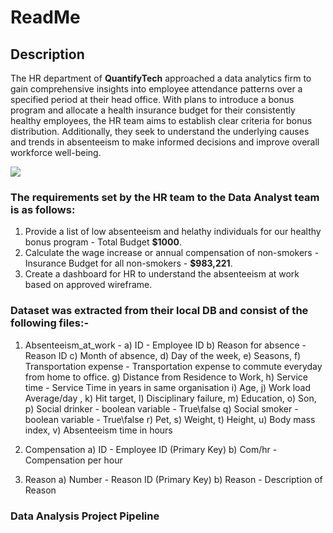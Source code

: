 # ReadMe
## Description

The HR department of **QuantifyTech** approached a data analytics firm to gain comprehensive insights into employee attendance patterns over a specified period at their 
head office. With plans to introduce a bonus program and allocate a health insurance budget for their consistently healthy employees, the HR team aims to establish 
clear criteria for bonus distribution. Additionally, they seek to understand the underlying causes and trends in absenteeism to make informed decisions and improve 
overall workforce well-being.

![](https://www.google.com/url?sa=i&url=https%3A%2F%2Fwww.shutterstock.com%2Fimage-vector%2Fhr-employee-care-support-professional-growth-1562208520&psig=AOvVaw0SG1G4hkMuEiZWZSuYhO0n&ust=1716439259354000&source=images&cd=vfe&opi=89978449&ved=0CBIQjRxqFwoTCMiqj9W4oIYDFQAAAAAdAAAAABAE)

### The requirements set by the HR team to the Data Analyst team is as follows:
1) Provide a list of low absenteeism and helathy individuals for our healthy bonus program - Total Budget **$1000**.
2) Calculate the wage increase or annual compensation of non-smokers - Insurance Budget for all non-smokers - **$983,221**.
3) Create a dashboard for HR to understand the absenteeism at work based on approved wireframe.

### Dataset was extracted from their local DB and consist of the following files:-
1) Absenteeism_at_work - 
  a) ID - Employee ID
  b) Reason for absence - Reason ID
  c) Month of absence,
  d) Day of the week,
  e) Seasons,
  f) Transportation expense - Transportation expense to commute everyday from home to office.
  g) Distance from Residence to Work,
  h) Service time - Service Time in years in same organisation
  i) Age,
  j) Work load Average/day ,
  k) Hit target,
  l) Disciplinary failure,
  m) Education,
  o) Son,
  p) Social drinker - boolean variable - True\false
  q) Social smoker - boolean variable - True\false
  r) Pet,
  s) Weight,
  t) Height,
  u) Body mass index,
  v) Absenteeism time in hours

2) Compensation 
  a) ID - Employee ID (Primary Key)
  b) Com/hr - Compensation per hour

3) Reason
  a) Number - Reason ID (Primary Key)
  b) Reason - Description of Reason



### Data Analysis Project Pipeline
